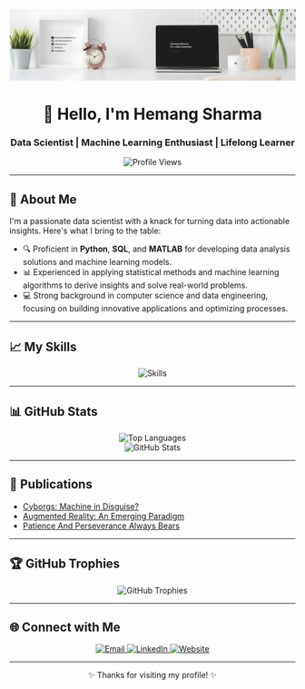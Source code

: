 <!-- hemangsharma/hemangsharma GitHub Profile README -->

<p align="center">
  <img src="https://github.com/hemangsharma/hemangsharma/blob/main/linkedinbackgorund2.001.jpeg" alt="Background Image">
</p>

<h1 align="center">👋 Hello, I'm Hemang Sharma</h1>
<h3 align="center">Data Scientist | Machine Learning Enthusiast | Lifelong Learner</h3>

<p align="center">
  <img height="25" src="https://komarev.com/ghpvc/?username=hemangsharma&color=red" alt="Profile Views" />
</p>

---

<h2>🌟 About Me</h2>

<p>
I'm a passionate data scientist with a knack for turning data into actionable insights. Here's what I bring to the table:
</p>
<ul>
  <li>🔍 Proficient in <strong>Python</strong>, <strong>SQL</strong>, and <strong>MATLAB</strong> for developing data analysis solutions and machine learning models.</li>
  <li>📊 Experienced in applying statistical methods and machine learning algorithms to derive insights and solve real-world problems.</li>
  <li>💻 Strong background in computer science and data engineering, focusing on building innovative applications and optimizing processes.</li>
</ul>

---

<h2>📈 My Skills</h2>

<p align="center">
  <img src="https://skillicons.dev/icons?i=python,cpp,javascript,matlab,html,css,react,mysql,postgresql,aws,azure,docker,kubernetes,github,latex,npm,tensorflow" alt="Skills">
</p>

---

<h2>📊 GitHub Stats</h2>

<p align="center">
  <img src="https://github-readme-stats.vercel.app/api/top-langs/?username=hemangsharma&langs_count=15&theme=highcontrast&hide_border=false&include_all_commits=true&count_private=true&layout=compact" alt="Top Languages">
  <br>
  <img src="https://github-readme-stats.vercel.app/api?username=hemangsharma&show_icons=true&theme=dark" alt="GitHub Stats">
</p>

---

<h2>📝 Publications</h2>

<ul>
  <li><a href="https://www.irjet.net/archives/V7/i5/IRJET-V7I533.pdf">Cyborgs: Machine in Disguise?</a></li>
  <li><a href="https://www.irjet.net/archives/V9/i9/IRJET-V9I923.pdf">Augmented Reality: An Emerging Paradigm</a></li>
  <li><a href="https://www.linkedin.com/pulse/patience-perseverance-always-bears-hemang-sharma/">Patience And Perseverance Always Bears</a></li>
</ul>

---

<h2>🏆 GitHub Trophies</h2>

<p align="center">
  <img src="https://github-profile-trophy.vercel.app/?username=hemangsharma&theme=matrix&no-frame=true&no-bg=true&margin-w=4" alt="GitHub Trophies">
</p>

---

<h2>🌐 Connect with Me</h2>

<p align="center">
  <a href="mailto:sharma.hemang@outlook.com" target="_blank">
    <img src="https://img.shields.io/badge/Email-D14836?style=for-the-badge&logo=mail&logoColor=white" alt="Email">
  </a>
  <a href="https://linkedin.com/in/sharmahemang/" target="_blank">
    <img src="https://img.shields.io/badge/LinkedIn-0077B5?style=for-the-badge&logo=linkedin&logoColor=white" alt="LinkedIn">
  </a>
  <a href="https://www.sharmahemang.com" target="_blank">
    <img src="https://img.shields.io/badge/Website-000000?style=for-the-badge&logo=safari&logoColor=white" alt="Website">
  </a>
</p>

---

<p align="center">✨ Thanks for visiting my profile! ✨</p>
